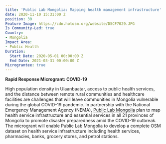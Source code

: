 ```yaml
---
title: 'Public Lab Mongolia: Mapping health management infrastructure'
date: 2020-11-10 15:31:00 Z
position: 30
Feature Image: https://cdn.hotosm.org/website/DSCF7029.JPG
Is Community-Led: true
Country:
- Mongolia
Impact Area:
- Public Health
Duration:
  Start Date: 2020-05-01 00:00:00 Z
  End Date: 2021-03-31 00:00:00 Z
Micrograntee: true
---
```


**Rapid Response Microgrant: COVID-19**

High population density in Ulaanbaatar, access to public health services, and the distance between remote rural communities and healthcare facilities are challenges that will leave communities in Mongolia vulnerable during the global COVID-19 pandemic. In partnership with the National Emergency Management Agency (NEMA), [Public Lab Mongolia](https://www.publiclabmongolia.org/) plan to map health service infrastructure and essential services in all 21 provinces of Mongolia to promote disaster preparedness amid the COVID-19 outbreak. The microgrant will enable Public Lab Mongolia to develop a complete OSM dataset on health service infrastructure including health services, pharmacies, banks, grocery stores, and petrol stations.